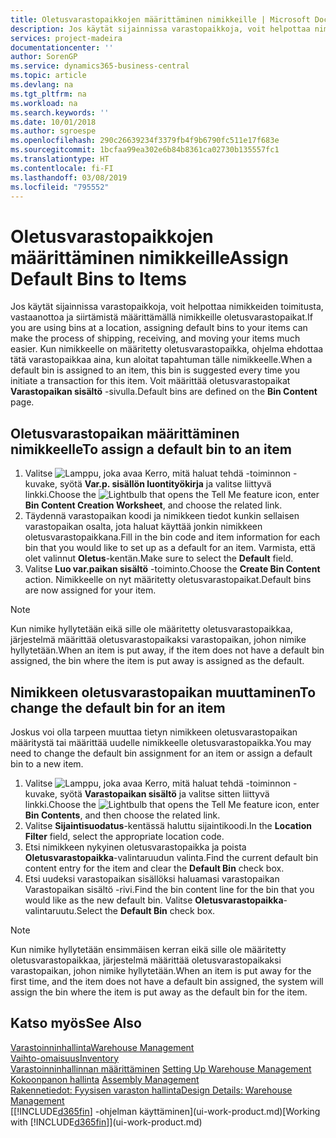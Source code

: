 ```yaml
---
title: Oletusvarastopaikkojen määrittäminen nimikkeille | Microsoft Docs
description: Jos käytät sijainnissa varastopaikkoja, voit helpottaa nimikkeiden toimitusta, vastaanottoa ja siirtämistä määrittämällä nimikkeille oletusvarastopaikat. Kun nimikkeelle on määritetty oletusvarastopaikka, ohjelma ehdottaa tätä varastopaikkaa aina, kun aloitat tapahtuman tälle nimikkeelle.
services: project-madeira
documentationcenter: ''
author: SorenGP
ms.service: dynamics365-business-central
ms.topic: article
ms.devlang: na
ms.tgt_pltfrm: na
ms.workload: na
ms.search.keywords: ''
ms.date: 10/01/2018
ms.author: sgroespe
ms.openlocfilehash: 290c26639234f3379fb4f9b6790fc511e17f683e
ms.sourcegitcommit: 1bcfaa99ea302e6b84b8361ca02730b135557fc1
ms.translationtype: HT
ms.contentlocale: fi-FI
ms.lasthandoff: 03/08/2019
ms.locfileid: "795552"
---
```

# <a name="assign-default-bins-to-items"></a><span data-ttu-id="08d1d-104">Oletusvarastopaikkojen määrittäminen nimikkeille</span><span class="sxs-lookup"><span data-stu-id="08d1d-104">Assign Default Bins to Items</span></span>
<span data-ttu-id="08d1d-105">Jos käytät sijainnissa varastopaikkoja, voit helpottaa nimikkeiden toimitusta, vastaanottoa ja siirtämistä määrittämällä nimikkeille oletusvarastopaikat.</span><span class="sxs-lookup"><span data-stu-id="08d1d-105">If you are using bins at a location, assigning default bins to your items can make the process of shipping, receiving, and moving your items much easier.</span></span> <span data-ttu-id="08d1d-106">Kun nimikkeelle on määritetty oletusvarastopaikka, ohjelma ehdottaa tätä varastopaikkaa aina, kun aloitat tapahtuman tälle nimikkeelle.</span><span class="sxs-lookup"><span data-stu-id="08d1d-106">When a default bin is assigned to an item, this bin is suggested every time you initiate a transaction for this item.</span></span> <span data-ttu-id="08d1d-107">Voit määrittää oletusvarastopaikat **Varastopaikan sisältö** -sivulla.</span><span class="sxs-lookup"><span data-stu-id="08d1d-107">Default bins are defined on the **Bin Content** page.</span></span>  

## <a name="to-assign-a-default-bin-to-an-item"></a><span data-ttu-id="08d1d-108">Oletusvarastopaikan määrittäminen nimikkeelle</span><span class="sxs-lookup"><span data-stu-id="08d1d-108">To assign a default bin to an item</span></span>
1.  <span data-ttu-id="08d1d-109">Valitse ![Lamppu, joka avaa Kerro, mitä haluat tehdä -toiminnon](media/ui-search/search_small.png "Kerro, mitä haluat tehdä") -kuvake, syötä **Var.p. sisällön luontityökirja** ja valitse liittyvä linkki.</span><span class="sxs-lookup"><span data-stu-id="08d1d-109">Choose the ![Lightbulb that opens the Tell Me feature](media/ui-search/search_small.png "Tell me what you want to do") icon, enter **Bin Content Creation Worksheet**, and choose the related link.</span></span>  
2.  <span data-ttu-id="08d1d-110">Täydennä varastopaikan koodi ja nimikkeen tiedot kunkin sellaisen varastopaikan osalta, jota haluat käyttää jonkin nimikkeen oletusvarastopaikkana.</span><span class="sxs-lookup"><span data-stu-id="08d1d-110">Fill in the bin code and item information for each bin that you would like to set up as a default for an item.</span></span> <span data-ttu-id="08d1d-111">Varmista, että olet valinnut **Oletus**-kentän.</span><span class="sxs-lookup"><span data-stu-id="08d1d-111">Make sure to select the **Default** field.</span></span>  
3.  <span data-ttu-id="08d1d-112">Valitse **Luo var.paikan sisältö** -toiminto.</span><span class="sxs-lookup"><span data-stu-id="08d1d-112">Choose the **Create Bin Content** action.</span></span> <span data-ttu-id="08d1d-113">Nimikkeelle on nyt määritetty oletusvarastopaikat.</span><span class="sxs-lookup"><span data-stu-id="08d1d-113">Default bins are now assigned for your item.</span></span>  

> [!NOTE]  
>  <span data-ttu-id="08d1d-114">Kun nimike hyllytetään eikä sille ole määritetty oletusvarastopaikkaa, järjestelmä määrittää oletusvarastopaikaksi varastopaikan, johon nimike hyllytetään.</span><span class="sxs-lookup"><span data-stu-id="08d1d-114">When an item is put away, if the item does not have a default bin assigned, the bin where the item is put away is assigned as the default.</span></span>  

## <a name="to-change-the-default-bin-for-an-item"></a><span data-ttu-id="08d1d-115">Nimikkeen oletusvarastopaikan muuttaminen</span><span class="sxs-lookup"><span data-stu-id="08d1d-115">To change the default bin for an item</span></span>  
<span data-ttu-id="08d1d-116">Joskus voi olla tarpeen muuttaa tietyn nimikkeen oletusvarastopaikan määritystä tai määrittää uudelle nimikkeelle oletusvarastopaikka.</span><span class="sxs-lookup"><span data-stu-id="08d1d-116">You may need to change the default bin assignment for an item or assign a default bin to a new item.</span></span>    
1.  <span data-ttu-id="08d1d-117">Valitse ![Lamppu, joka avaa Kerro, mitä haluat tehdä -toiminnon](media/ui-search/search_small.png "Kerro, mitä haluat tehdä") -kuvake, syötä **Varastopaikan sisältö** ja valitse sitten liittyvä linkki.</span><span class="sxs-lookup"><span data-stu-id="08d1d-117">Choose the ![Lightbulb that opens the Tell Me feature](media/ui-search/search_small.png "Tell me what you want to do") icon, enter **Bin Contents**, and then choose the related link.</span></span>  
2.  <span data-ttu-id="08d1d-118">Valitse **Sijaintisuodatus**-kentässä haluttu sijaintikoodi.</span><span class="sxs-lookup"><span data-stu-id="08d1d-118">In the **Location Filter** field, select the appropriate location code.</span></span>  
3.  <span data-ttu-id="08d1d-119">Etsi nimikkeen nykyinen oletusvarastopaikka ja poista **Oletusvarastopaikka**-valintaruudun valinta.</span><span class="sxs-lookup"><span data-stu-id="08d1d-119">Find the current default bin content entry for the item and clear the **Default Bin** check box.</span></span>  
4.  <span data-ttu-id="08d1d-120">Etsi uudeksi varastopaikan sisällöksi haluamasi varastopaikan Varastopaikan sisältö -rivi.</span><span class="sxs-lookup"><span data-stu-id="08d1d-120">Find the bin content line for the bin that you would like as the new default bin.</span></span> <span data-ttu-id="08d1d-121">Valitse **Oletusvarastopaikka**-valintaruutu.</span><span class="sxs-lookup"><span data-stu-id="08d1d-121">Select the **Default Bin** check box.</span></span>  

> [!NOTE]  
>  <span data-ttu-id="08d1d-122">Kun nimike hyllytetään ensimmäisen kerran eikä sille ole määritetty oletusvarastopaikkaa, järjestelmä määrittää oletusvarastopaikaksi varastopaikan, johon nimike hyllytetään.</span><span class="sxs-lookup"><span data-stu-id="08d1d-122">When an item is put away for the first time, and the item does not have a default bin assigned, the system will assign the bin where the item is put away as the default bin for the item.</span></span>  

## <a name="see-also"></a><span data-ttu-id="08d1d-123">Katso myös</span><span class="sxs-lookup"><span data-stu-id="08d1d-123">See Also</span></span>  
[<span data-ttu-id="08d1d-124">Varastoinninhallinta</span><span class="sxs-lookup"><span data-stu-id="08d1d-124">Warehouse Management</span></span>](warehouse-manage-warehouse.md)  
[<span data-ttu-id="08d1d-125">Vaihto-omaisuus</span><span class="sxs-lookup"><span data-stu-id="08d1d-125">Inventory</span></span>](inventory-manage-inventory.md)  
<span data-ttu-id="08d1d-126">[Varastoinninhallinnan määrittäminen](warehouse-setup-warehouse.md)   </span><span class="sxs-lookup"><span data-stu-id="08d1d-126">[Setting Up Warehouse Management](warehouse-setup-warehouse.md)   </span></span>  
<span data-ttu-id="08d1d-127">[Kokoonpanon hallinta](assembly-assemble-items.md)  </span><span class="sxs-lookup"><span data-stu-id="08d1d-127">[Assembly Management](assembly-assemble-items.md)  </span></span>  
[<span data-ttu-id="08d1d-128">Rakennetiedot: Fyysisen varaston hallinta</span><span class="sxs-lookup"><span data-stu-id="08d1d-128">Design Details: Warehouse Management</span></span>](design-details-warehouse-management.md)  
<span data-ttu-id="08d1d-129">[[!INCLUDE[d365fin](includes/d365fin_md.md)] -ohjelman käyttäminen](ui-work-product.md)</span><span class="sxs-lookup"><span data-stu-id="08d1d-129">[Working with [!INCLUDE[d365fin](includes/d365fin_md.md)]](ui-work-product.md)</span></span>
